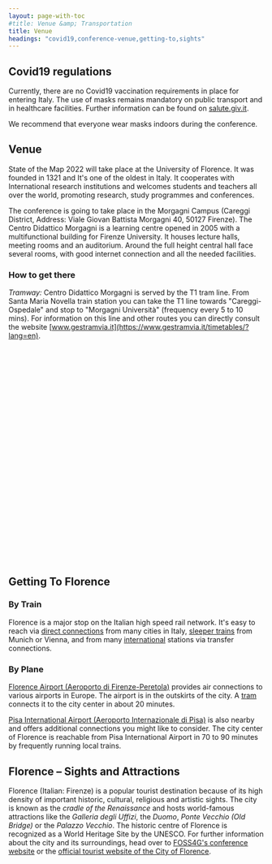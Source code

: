 ```yaml
---
layout: page-with-toc
#title: Venue &amp; Transportation
title: Venue
headings: "covid19,conference-venue,getting-to,sights"
---
```


<h2 class='space-bottom1' id='covid19'>Covid19 regulations</h2>

Currently, there are no Covid19 vaccination requirements in place for entering Italy. The use of masks remains mandatory on public transport and in healthcare facilities. Further information can be found on [salute.giv.it](https://www.salute.gov.it/portale/nuovocoronavirus/dettaglioNotizieNuovoCoronavirus.jsp?lingua=english&menu=notizie&p=dalministero&id=5893).

We recommend that everyone wear masks indoors during the conference.

<h2 class='space-bottom1' id='conference-venue'>Venue</h2>

State of the Map 2022 will take place at the University of Florence. It was founded in 1321 and It's one of the oldest in Italy. It cooperates with International research institutions and welcomes students and teachers all over the world, promoting research, study programmes and conferences.

The conference is going to take place in the Morgagni Campus (Careggi District, Address: Viale Giovan Battista Morgagni 40, 50127 Firenze). The Centro Didattico Morgagni is a learning centre opened in 2005 with a multifunctional building for Firenze University. It houses lecture halls, meeting rooms and an auditorium. Around the full height central hall face several rooms, with good internet connection and all the needed facilities.

<h3>How to get there</h3>

<em>Tramway:</em> Centro Didattico Morgagni is served by the T1 tram line. From Santa Maria Novella train station you can take the T1 line towards "Careggi-Ospedale" and stop to "Morgagni Università" (frequency every 5 to 10 mins). For information on this line and other routes you can directly consult the website [www.gestramvia.it](https://www.gestramvia.it/timetables/?lang=en).

<div id="map" style="height:420px; width:100%"></div>

<h2 class='space-bottom1' id='getting-to'>Getting To Florence</h2>

<h3>By Train</h3>

Florence is a major stop on the Italian high speed rail network. It's easy to reach via [direct connections](https://direkt.bahn.guru/?origin=8300151) from many cities in Italy, [sleeper trains](https://www.nightjet.com/en/reiseziele/italien/florenz) from Munich or Vienna, and from many [international](https://www.seat61.com/international-trains/trains-from-Florence.htm) stations via transfer connections.


<h3>By Plane</h3>

[Florence Airport (Aeroporto di Firenze-Peretola)](https://en.wikipedia.org/wiki/Florence_Airport) provides air connections to various airports in Europe. The airport is in the outskirts of the city. A [tram](https://www.aeroporto.firenze.it/en/the-passengers/transport/tramway.html) connects it to the city center in about 20 minutes.

[Pisa International Airport (Aeroporto Internazionale di Pisa)](https://en.wikipedia.org/wiki/Pisa_International_Airport) is also nearby and offers additional connections you might like to consider. The city center of Florence is reachable from Pisa International Airport in 70 to 90 minutes by frequently running local trains.

<h2 class='space-bottom1' id='sights'>Florence – Sights and Attractions</h2>

Florence (Italian: Firenze) is a popular tourist destination because of its high density of important historic, cultural, religious and artistic sights. The city is known as the <em>cradle of the Renaissance</em> and hosts world-famous attractions like the <em>Galleria degli Uffizi</em>, the <em>Duomo</em>, <em>Ponte Vecchio (Old Bridge)</em> or the <em>Palazzo Vecchio</em>. The historic centre of Florence is recognized as a World Heritage Site by the UNESCO. For further information about the city and its surroundings, head over to [FOSS4G's conference website](https://2022.foss4g.org/tourism.php) or the [official tourist website of the City of Florence](https://www.feelflorence.it/en).



<script>
  document.addEventListener('DOMContentLoaded', function() {
    var map = L.map('map').setView([43.79, 11.25], 13);
    L.control.scale().addTo(map);
    L.tileLayer('{{ site.map_tiles.url}}', {
      attribution: '{{ site.map_tiles.attribution }}',
      maxZoom: {{ site.map_tiles.maxZoom}}
    }).addTo(map);
    map.scrollWheelZoom.disable();
    L.marker([43.80104, 11.24515], {icon: L.icon({
      iconUrl: "{{ "/img/logo/sotm_2022-logo.svg" | prepend: site.baseurl }}",
      iconSize: [40, 40],
      iconAnchor: [20, 20]
    })}).bindPopup("<h3>Centro Didattico Morgagni</h3><p>Conference Venue. <a href='https://www.openstreetmap.org/?mlat=43.80104&mlon=11.24516#map=18/43.80104/11.24516' target='_blank'>Open location on osm.org</a>.</p>").addTo(map);
  }, false);
</script>

